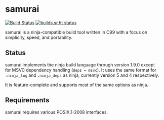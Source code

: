 # samurai

[![Build Status](https://travis-ci.org/michaelforney/samurai.svg?branch=master)](https://travis-ci.org/michaelforney/samurai)
[![builds.sr.ht status](https://builds.sr.ht/~mcf/samurai.svg)](https://builds.sr.ht/~mcf/samurai)

samurai is a ninja-compatible build tool written in C99 with a focus on
simplicity, speed, and portability.

## Status

samurai implements the ninja build language through version 1.9.0 except
for MSVC dependency handling (`deps = msvc`). It uses the same format
for `.ninja_log` and `.ninja_deps` as ninja, currently version 5 and 4
respectively.

It is feature-complete and supports most of the same options as ninja.

## Requirements

samurai requires various POSIX.1-2008 interfaces.
